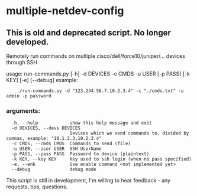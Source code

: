 # multiple-netdev-config

## This is old and deprecated script. No longer developed.

Remotely run commands on multiple cisco/dell/force10/juniper/... devices through SSH

usage: run-commands.py [-h] -d DEVICES -c CMDS -u USER [-p PASS] [-k KEY] [-e]
                       [--debug]
    example:
        
	    ./run-commands.py -d "123.234.56.7,10.2.3.4" -c "./cmds.txt" -u admin -p password

### arguments:
```  
  -h, --help            show this help message and exit
  -d DEVICES, --devs DEVICES
                        Devices which we send commands to, divided by commas, example: "10.1.2.3,10.2.3.4"
  -c CMDS, --cmds CMDS  Commands to send (file)
  -u USER, --user USER  SSH UserName
  -p PASS, --pass PASS  Password to device (plaintext)
  -k KEY, --key KEY     Key used to ssh login (when no pass specified)
  -e, --enb             Use enable command <not implemented yet>
  --debug               debug mode
```

This script is still in development, I'm willing to hear feedback - any requests, tips, questions.
